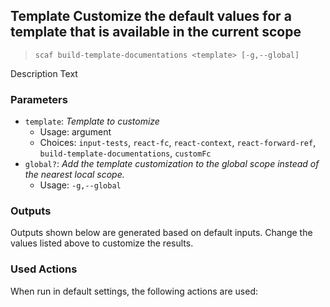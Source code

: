## Template Customize the default values for a template that is available in the current scope

> `scaf build-template-documentations <template> [-g,--global] `

Description Text

### Parameters

* `template`: _Template to customize_
  * Usage: argument
  * Choices: `input-tests`, `react-fc`, `react-context`, `react-forward-ref`, `build-template-documentations`, `customFc`
* `global?`: _Add the template customization to the global scope instead of the nearest local scope._
  * Usage: `-g,--global`

### Outputs

Outputs shown below are generated based on default inputs.
Change the values listed above to customize the results.


### Used Actions

When run in default settings, the following actions are used:

```

```